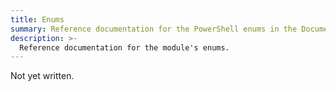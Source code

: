 ```yaml
---
title: Enums
summary: Reference documentation for the PowerShell enums in the Documentarian.DevX module.
description: >-
  Reference documentation for the module's enums.
---
```


Not yet written.
